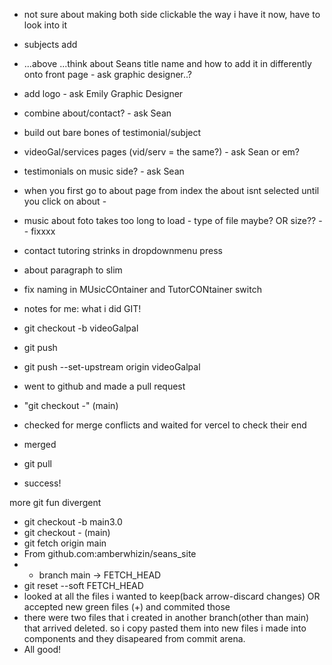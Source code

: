 
 - not sure about making both side clickable the way i have it now, have to look into it
 - subjects add
 - ...above ...think about Seans title name and how to add it in differently onto front page - ask graphic designer..?
 - add logo - ask Emily Graphic Designer
 - combine about/contact? - ask Sean
 - build out bare bones of testimonial/subject
 - videoGal/services pages (vid/serv = the same?) - ask Sean or em?
  - testimonials on music side? - ask Sean
 - when you first go to about page from index the about isnt selected until you click on about - 
 - music about foto takes too long to load - type of file maybe? OR size?? -- fixxxx
 - contact tutoring strinks in dropdownmenu press
 - about paragraph to slim
 - fix naming in MUsicCOntainer and TutorCONtainer switch
  - notes for me:
  what i did GIT!

  - git checkout -b videoGalpal
  - git push
  - git push --set-upstream origin videoGalpal
  - went to github and made a pull request
  - "git checkout -"  (main)
  - checked for merge conflicts and waited for vercel to check their end
  - merged
  - git pull
  - success!

  more git fun divergent 
  - git checkout -b main3.0
  - git checkout - (main)
  - git fetch origin main
   - From github.com:amberwhizin/seans_site
   -  * branch            main       -> FETCH_HEAD
  -  git reset --soft FETCH_HEAD
  - looked at all the files i wanted to keep(back arrow-discard changes) OR accepted new green files (+) and commited those
  - there were two files that i created in another branch(other than main) that arrived deleted. so i copy pasted them into new files i made into components and they disapeared from commit arena.
  - All good!
  